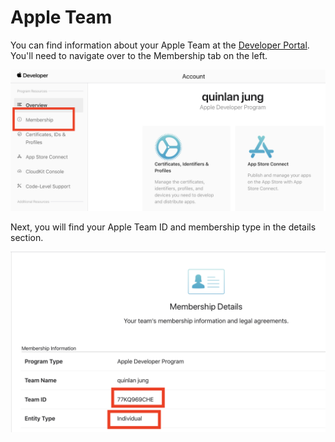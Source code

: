 # Apple Team

You can find information about your Apple Team at the [Developer Portal](https://developer.apple.com). You'll need to navigate over to the Membership tab on the left.

[<img src="./assets/apple-team/membership-tab.png" width="800" />](./assets/apple-team/membership-tab.png)

Next, you will find your Apple Team ID and membership type in the details section.

[<img src="./assets/apple-team/membership-details.png" width="800" />](./assets/apple-team/membership-details.png)
